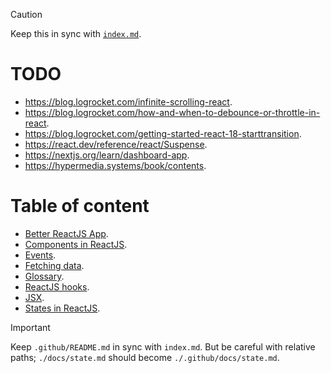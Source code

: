 > [!CAUTION]
>
> Keep this in sync with [`index.md`](../index.md).

# TODO

- https://blog.logrocket.com/infinite-scrolling-react.
- https://blog.logrocket.com/how-and-when-to-debounce-or-throttle-in-react.
- https://blog.logrocket.com/getting-started-react-18-starttransition.
- https://react.dev/reference/react/Suspense.
- https://nextjs.org/learn/dashboard-app.
- https://hypermedia.systems/book/contents.

# Table of content

- [Better ReactJS App](../docs/better-reactjs-app.md).
- [Components in ReactJS](../docs/components.md).
- [Events](../docs/events.md).
- [Fetching data](../docs/fetching-data.md).
- [Glossary](../docs/glossary.md).
- [ReactJS hooks](../docs/hooks.md).
- [JSX](../docs/jsx.md).
- [States in ReactJS](../docs/state.md).

> [!IMPORTANT]
>
> Keep `.github/README.md` in sync with `index.md`. But be careful with relative paths; `./docs/state.md` should become `./.github/docs/state.md`.
